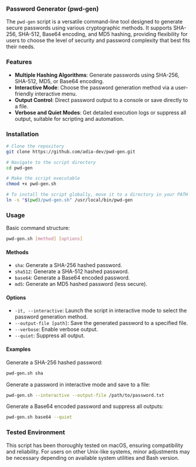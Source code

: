 ### Password Generator (pwd-gen)

The `pwd-gen` script is a versatile command-line tool designed to generate secure passwords using various cryptographic methods. It supports SHA-256, SHA-512, Base64 encoding, and MD5 hashing, providing flexibility for users to choose the level of security and password complexity that best fits their needs.

### Features

- **Multiple Hashing Algorithms**: Generate passwords using SHA-256, SHA-512, MD5, or Base64 encoding.
- **Interactive Mode**: Choose the password generation method via a user-friendly interactive menu.
- **Output Control**: Direct password output to a console or save directly to a file.
- **Verbose and Quiet Modes**: Get detailed execution logs or suppress all output, suitable for scripting and automation.

### Installation

```bash
# Clone the repository
git clone https://github.com/adia-dev/pwd-gen.git

# Navigate to the script directory
cd pwd-gen

# Make the script executable
chmod +x pwd-gen.sh

# To install the script globally, move it to a directory in your PATH
ln -s "$(pwd)/pwd-gen.sh" /usr/local/bin/pwd-gen
```

### Usage

Basic command structure:

```bash
pwd-gen.sh [method] [options]
```

#### Methods

- `sha`: Generate a SHA-256 hashed password.
- `sha512`: Generate a SHA-512 hashed password.
- `base64`: Generate a Base64 encoded password.
- `md5`: Generate an MD5 hashed password (less secure).

#### Options

- `-it, --interactive`: Launch the script in interactive mode to select the password generation method.
- `--output-file [path]`: Save the generated password to a specified file.
- `--verbose`: Enable verbose output.
- `--quiet`: Suppress all output.

#### Examples

Generate a SHA-256 hashed password:

```bash
pwd-gen.sh sha
```

Generate a password in interactive mode and save to a file:

```bash
pwd-gen.sh --interactive --output-file /path/to/password.txt
```

Generate a Base64 encoded password and suppress all outputs:

```bash
pwd-gen.sh base64 --quiet
```

### Tested Environment

This script has been thoroughly tested on macOS, ensuring compatibility and reliability. For users on other Unix-like systems, minor adjustments may be necessary depending on available system utilities and Bash version.
